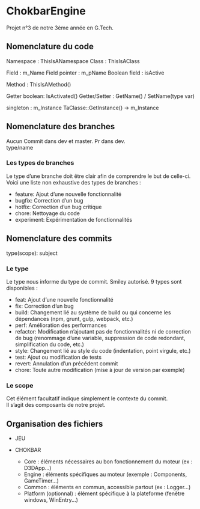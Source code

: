 # ChokbarEngine

Projet n°3 de notre 3ème année en G.Tech.  


## Nomenclature du code

Namespace : ThisIsANamespace 
Class : ThisIsAClass

Field : m_Name 
Field pointer : m_pName
Boolean field : isActive 

Method : ThisIsAMethod() 

Getter boolean: IsActivated()
Getter/Setter : GetName() / SetName(type var)

singleton : m_Instance 
TaClasse::GetInstance() -> m_Instance


## Nomenclature des branches
Aucun Commit dans dev et master. Pr dans dev.  
type/name

### Les types de branches 
Le type d’une branche doit être clair afin de comprendre le but de celle-ci.  
Voici une liste non exhaustive des types de branches :

- feature: Ajout d’une nouvelle fonctionnalité
- bugfix: Correction d’un bug
- hotfix: Correction d’un bug critique
- chore: Nettoyage du code
- experiment: Expérimentation de fonctionnalités


## Nomenclature des commits
type(scope): subject

### Le type 
Le type nous informe du type de commit. Smiley autorisé.
9 types sont disponibles :

- feat: Ajout d’une nouvelle fonctionnalité
- fix: Correction d’un bug
- build: Changement lié au système de build ou qui concerne les dépendances (npm, grunt, gulp, webpack, etc.)
- perf: Amélioration des performances
- refactor: Modification n’ajoutant pas de fonctionnalités ni de correction de bug (renommage d’une variable, suppression de code redondant, simplification du code, etc.)
- style: Changement lié au style du code (indentation, point virgule, etc.)
- test: Ajout ou modification de tests
- revert: Annulation d’un précédent commit
- chore: Toute autre modification (mise à jour de version par exemple)


### Le scope 
Cet élément facultatif indique simplement le contexte du commit.  
Il s’agit des composants de notre projet.


## Organisation des fichiers

- JEU  

- CHOKBAR  
  - Core   : éléments nécessaires au bon fonctionnement du moteur (ex : D3DApp...)  
  - Engine : éléments spécifiques au moteur (exemple : Components, GameTimer...)  
  - Common : éléments en commun, accessible partout (ex : Logger...)  
  - Platform (optionnal) : élément spécifique à la plateforme (fenêtre windows, WinEntry...)  

